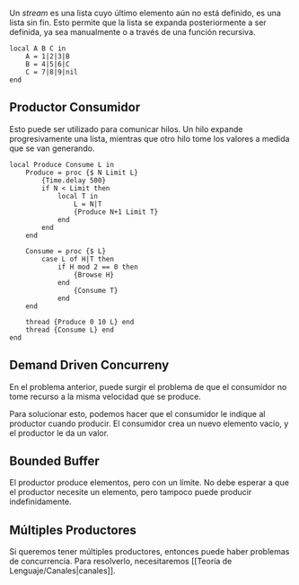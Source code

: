 Un *stream* es una lista cuyo último elemento aún no está definido, es una lista sin fin. Esto permite que la lista se expanda posteriormente a ser definida, ya sea manualmente o a través de una función recursiva.

```Oz
local A B C in
	A = 1|2|3|B
	B = 4|5|6|C
	C = 7|8|9|nil
end
```

## Productor Consumidor

Esto puede ser utilizado para comunicar hilos. Un hilo expande progresivamente una lista, mientras que otro hilo tome los valores a medida que se van generando.

```Oz
local Produce Consume L in
	Produce = proc {$ N Limit L}
		{Time.delay 500}
		if N < Limit then
			local T in
				L = N|T
				{Produce N+1 Limit T}
			end
		end
	end
	
	Consume = proc {$ L}
		case L of H|T then
			if H mod 2 == 0 then
				{Browse H}
			end
				{Consume T}
			end
	end
	
	thread {Produce 0 10 L} end
	thread {Consume L} end
end
```

## Demand Driven Concurreny

En el problema anterior, puede surgir el problema de que el consumidor no tome recurso a la misma velocidad que se produce.

Para solucionar esto, podemos hacer que el consumidor le indique al productor cuando producir. El consumidor crea un nuevo elemento vacío, y el productor le da un valor.

## Bounded Buffer

El productor produce elementos, pero con un límite. No debe esperar a que el productor necesite un elemento, pero tampoco puede producir indefinidamente.

## Múltiples Productores

Si queremos tener múltiples productores, entonces puede haber problemas de concurrencia. Para resolverlo, necesitaremos [[Teoría de Lenguaje/Canales|canales]].
